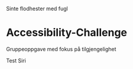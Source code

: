 ﻿Sinte flodhester med fugl

# Accessibility-Challenge
Gruppeoppgave med fokus på tilgjengelighet


Test Siri